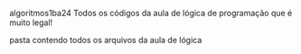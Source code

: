 algoritmos1ba24
Todos os códigos da aula de lógica de programação que é muito legal!

pasta contendo todos os arquivos da aula de lógica
